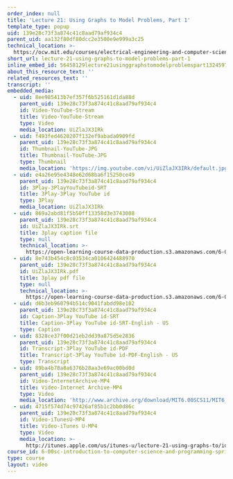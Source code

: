 ```yaml
---
order_index: null
title: 'Lecture 21: Using Graphs to Model Problems, Part 1'
template_type: popup
uid: 139e28c73f3a874c41c8aad79af934c4
parent_uid: aa132f80df80dcc2e3500e9e999a3c25
technical_location: >-
  https://ocw.mit.edu/courses/electrical-engineering-and-computer-science/6-00sc-introduction-to-computer-science-and-programming-spring-2011/resource-index/lecture-21-using-graphs-to-model-problems-part-1
short_url: lecture-21-using-graphs-to-model-problems-part-1
inline_embed_id: 56458129lecture21usinggraphstomodelproblemspart132459702
about_this_resource_text: ''
related_resources_text: ''
transcript: ''
embedded_media:
  - uid: 8ee985413b7ef357f6b525161d1da88d
    parent_uid: 139e28c73f3a874c41c8aad79af934c4
    id: Video-YouTube-Stream
    title: Video-YouTube-Stream
    type: Video
    media_location: UiZlaJX3IRk
  - uid: f493fed4620207f132ef9abada0909fd
    parent_uid: 139e28c73f3a874c41c8aad79af934c4
    id: Thumbnail-YouTube-JPG
    title: Thumbnail-YouTube-JPG
    type: Thumbnail
    media_location: 'https://img.youtube.com/vi/UiZlaJX3IRk/default.jpg'
  - uid: e4a26e95e4348e62d68ba6f15250ce49
    parent_uid: 139e28c73f3a874c41c8aad79af934c4
    id: 3Play-3PlayYouTubeid-SRT
    title: 3Play-3Play YouTube id
    type: 3Play
    media_location: UiZlaJX3IRk
  - uid: 869a2abd81f5b50ff13358d3e3743088
    parent_uid: 139e28c73f3a874c41c8aad79af934c4
    id: UiZlaJX3IRk.srt
    title: 3play caption file
    type: null
    technical_location: >-
      https://open-learning-course-data-production.s3.amazonaws.com/6-00sc-introduction-to-computer-science-and-programming-spring-2011/d54ebb0801f59a4d73619b38cb36f4d9_UiZlaJX3IRk.srt
  - uid: 8e743b454c8c03534ca0106424488970
    parent_uid: 139e28c73f3a874c41c8aad79af934c4
    id: UiZlaJX3IRk.pdf
    title: 3play pdf file
    type: null
    technical_location: >-
      https://open-learning-course-data-production.s3.amazonaws.com/6-00sc-introduction-to-computer-science-and-programming-spring-2011/f77e2a388f3bbff89fc9e29d95cc8524_UiZlaJX3IRk.pdf
  - uid: d6b3eb960794b514c9041fabdd98e102
    parent_uid: 139e28c73f3a874c41c8aad79af934c4
    id: Caption-3Play YouTube id-SRT
    title: Caption-3Play YouTube id-SRT-English - US
    type: Caption
  - uid: 8328ce37f00d21eb2dd39a875d5e2836
    parent_uid: 139e28c73f3a874c41c8aad79af934c4
    id: Transcript-3Play YouTube id-PDF
    title: Transcript-3Play YouTube id-PDF-English - US
    type: Transcript
  - uid: 89ba4b78a8a6376b28aa3e69ac00bd0d
    parent_uid: 139e28c73f3a874c41c8aad79af934c4
    id: Video-InternetArchive-MP4
    title: Video-Internet Archive-MP4
    type: Video
    media_location: 'http://www.archive.org/download/MIT6.00SCS11/MIT6_00SCS11_lec21_300k.mp4'
  - uid: 4715f574d74c97426af85b1c2bb0d86c
    parent_uid: 139e28c73f3a874c41c8aad79af934c4
    id: Video-iTunesU-MP4
    title: Video-iTunes U-MP4
    type: Video
    media_location: >-
      http://itunes.apple.com/us/itunes-u/lecture-21-using-graphs-to/id499270153?i=110101050
course_id: 6-00sc-introduction-to-computer-science-and-programming-spring-2011
type: course
layout: video
---
```

